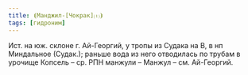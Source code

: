 ```yaml
---
title: ⦗Манджил-[Чокрак]⒯⦘
tags: [гидроним]
---
```


Ист. на юж. склоне г. Ай-Георгий, у тропы из Судака на В, в нп Миндальное
(Судак.); раньше вода из него отводилась по трубам в урочище Копсель – ср. РПН
манжули – Манжул – см. Ай-Георгий.
